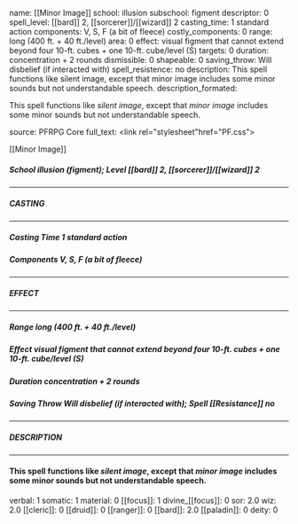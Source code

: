 name: [[Minor Image]]
school: illusion
subschool: figment
descriptor: 0
spell_level: [[bard]] 2, [[sorcerer]]/[[wizard]] 2
casting_time: 1 standard action
components: V, S, F (a bit of fleece)
costly_components: 0
range: long (400 ft. + 40 ft./level)
area: 0
effect: visual figment that cannot extend beyond four 10-ft. cubes + one 10-ft. cube/level (S)
targets: 0
duration: concentration + 2 rounds
dismissible: 0
shapeable: 0
saving_throw: Will disbelief (if interacted with)
spell_resistence: no
description: This spell functions like silent image, except that minor image includes some minor sounds but not understandable speech.
description_formated: <p>This spell functions like <i>silent image</i>, except that <i>minor image</i> includes some minor sounds but not understandable speech.</p>
source: PFRPG Core
full_text: <link rel="stylesheet"href="PF.css"><div class="heading"><p class="alignleft">[[Minor Image]]</p><div style="clear: both;"></div></div><div><h5><b>School </b>illusion (figment); <b>Level </b>[[bard]] 2, [[sorcerer]]/[[wizard]] 2</h5></div><hr/><div><h5><b>CASTING</b></h5></div><hr/><div><h5><b>Casting Time </b>1 standard action</h5><h5><b>Components </b>V, S, F (a bit of fleece)</h5></div><hr/><div><h5><b>EFFECT</b></h5></div><hr/><div><h5><b>Range </b>long (400 ft. + 40 ft./level)</h5><h5><b>Effect </b>visual figment that cannot extend beyond four 10-ft. cubes + one 10-ft. cube/level (S)</h5><h5><b>Duration </b>concentration + 2 rounds</h5><h5><b>Saving Throw </b>Will disbelief (if interacted with); <b>Spell [[Resistance]] </b>no</h5></div><hr/><div><h5><b>DESCRIPTION</b></h5></div><hr/><div><h4><p>This spell functions like <i>silent image</i>, except that <i>minor image</i> includes some minor sounds but not understandable speech.</p></h4></div>
verbal: 1
somatic: 1
material: 0
[[focus]]: 1
divine_[[focus]]: 0
sor: 2.0
wiz: 2.0
[[cleric]]: 0
[[druid]]: 0
[[ranger]]: 0
[[bard]]: 2.0
[[paladin]]: 0
deity: 0
